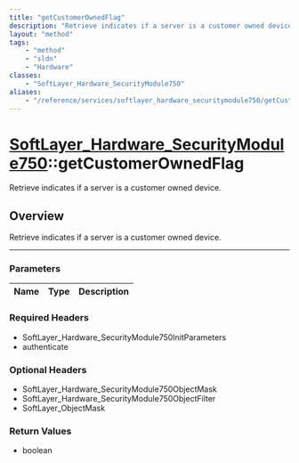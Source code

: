 ```yaml
---
title: "getCustomerOwnedFlag"
description: "Retrieve indicates if a server is a customer owned device."
layout: "method"
tags:
    - "method"
    - "sldn"
    - "Hardware"
classes:
    - "SoftLayer_Hardware_SecurityModule750"
aliases:
    - "/reference/services/softlayer_hardware_securitymodule750/getCustomerOwnedFlag"
---
```

# [SoftLayer_Hardware_SecurityModule750](/reference/services/SoftLayer_Hardware_SecurityModule750)::getCustomerOwnedFlag


Retrieve indicates if a server is a customer owned device.


## Overview 
Retrieve indicates if a server is a customer owned device.

-----

### Parameters 
|Name | Type | Description |
| --- | --- | --- |


### Required Headers
* SoftLayer_Hardware_SecurityModule750InitParameters
* authenticate


### Optional Headers
* SoftLayer_Hardware_SecurityModule750ObjectMask
* SoftLayer_Hardware_SecurityModule750ObjectFilter
* SoftLayer_ObjectMask

### Return Values
* boolean




